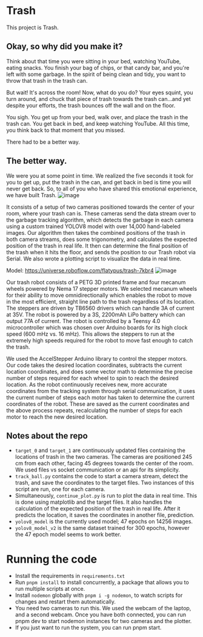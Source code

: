 # Trash

This project is Trash. 

## Okay, so why did you make it?
Think about that time you were sitting in your bed, watching YouTube, eating snacks. You finish your bag of chips, or that candy bar, and you're left with some garbage. In the spirit of being clean and tidy, you want to throw that trash in the trash can. 

But wait! It's across the room! Now, what do you do? Your eyes squint, you turn around, and chuck that piece of trash towards the trash can...and yet despite your efforts, the trash bounces off the wall and on the floor.

You sigh. You get up from your bed, walk over, and place the trash in the trash can. You get back in bed, and keep watching YouTube. All this time, you think back to that moment that you missed.

There had to be a better way.

## The better way.
We were you at some point in time. We realized the five seconds it took for you to get up, put the trash in the can, and get back in bed is time you will never get back. So, to all of you who have shared this emotional experience, we have built Trash.
![image](https://github.com/flatypus/trash/assets/68029599/ba4c2bce-e5ff-4235-a1ec-37697dbbad4d)

It consists of a setup of two cameras positioned towards the center of your room, where your trash can is. These cameras send the data stream over to the garbage tracking algorithm, which detects the garbage in each camera using a custom trained YOLOV8 model with over 14,000 hand-labeled images. Our algorithm then takes the combined positions of the trash in both camera streams, does some trigonometry, and calculates the expected position of the trash in real life. It then can determine the final position of the trash when it hits the floor, and sends the position to our Trash robot via Serial. We also wrote a plotting script to visualize the data in real time.

Model: https://universe.roboflow.com/flatypus/trash-7kbr4
![image](https://github.com/flatypus/trash/assets/68029599/2a8c83b2-8a8b-4aac-82f0-d0a88cc5092a)

Our trash robot consists of a PETG 3D printed frame and four mecanum wheels powered by Nema 17 stepper motors. We selected mecanum wheels for their ability to move omnidirectionally which enables the robot to move in the most efficient, straight line path to the trash regardless of its location. The steppers are driven by TB6560 drivers which can handle 3A of current at 35V. The robot is powered by a 3S, 2200mAh LiPo battery which can output 77A of current. The robot is controlled by a Teensy 4.0 microcontroller which was chosen over Arduino boards for its high clock speed (600 mHz vs. 16 mHz). This allows the steppers to run at the extremely high speeds required for the robot to move fast enough to catch the trash. 

We used the AccelStepper Arduino library to control the stepper motors. Our code takes the desired location coordinates, subtracts the current location coordinates, and does some vector math to determine the precise number of steps required for each wheel to spin to reach the desired location. As the robot continuously receives new, more accurate coordinates from the tracking system through serial communication, it uses the current number of steps each motor has taken to determine the current coordinates of the robot. These are saved as the current coordinates and the above process repeats, recalculating the number of steps for each motor to reach the new desired location. 

## Notes about the repo
 - `target_0` and `target_1` are continuously updated files containing the locations of trash in the two cameras. The cameras are positioned 245 cm from each other, facing 45 degrees towards the center of the room. We used files vs socket communication or an api for its simplicity.
 - `track_ball.py` contains the code to start a camera stream, detect the trash, and save the coordinates to the target files. Two instances of this script are run, one for each camera.
 - Simultaneously, `continue_plot.py` is run to plot the data in real time. This is done using matplotlib and the target files. It also handles the calculation of the expected position of the trash in real life. After it predicts the location, it saves the coordinates in another file, prediction.
 - `yolov8_model` is the currently used model; 47 epochs on 14256 images.
 - `yolov8_model_v2` is the same dataset trained for 300 epochs, however the 47 epoch model seems to work better.

# Running the code
- Install the requirements in `requirements.txt`
- Run `pnpm install` to install concurrently, a package that allows you to run multiple scripts at once.
- Install `nodemon` globally with `pnpm i -g nodemon`, to watch scripts for changes and restart them automatically.
- You need two cameras to run this. We used the webcam of the laptop, and a second webcam. Once you have both connected, you can run pnpm dev to start nodemon instances for two cameras and the plotter.
- If you just want to run the system, you can run pnpm start.

